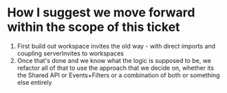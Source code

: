 # How I suggest we move forward within the scope of this ticket

1. First build out workspace invites the old way - with direct imports and coupling serverInvites
   to workspaces
2. Once that's done and we know what the logic is supposed to be, we refactor all of that to use
   the approach that we decide on, whether its the Shared API or Events+Filters or a combination of both
   or something else entirely

